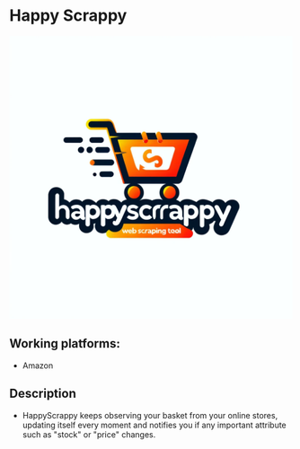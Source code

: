 # Happy Scrappy 

![Logo](./utils/logo.png)



## Working platforms:
- Amazon


## Description
- HappyScrappy keeps observing your basket from your online stores, updating itself every moment and notifies you if any important attribute such as "stock" or "price" changes.